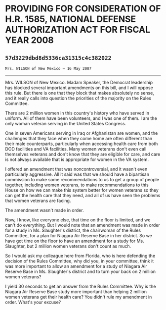 # PROVIDING FOR CONSIDERATION OF H.R. 1585, NATIONAL DEFENSE  AUTHORIZATION ACT FOR FISCAL YEAR 2008
## `57d3229dbd8d5336ca31315c4c382022`
`Mrs. WILSON of New Mexico — 16 May 2007`

---


Mrs. WILSON of New Mexico. Madam Speaker, the Democrat leadership has 
blocked several important amendments on this bill, and I will oppose 
this rule. But there is one that they block that makes absolutely no 
sense, and it really calls into question the priorities of the majority 
on the Rules Committee.

There are 2 million women in this country's history who have served 
in uniform. All of them have been volunteers, and I was one of them. I 
am the only woman veteran serving in the United States Congress.

One in seven Americans serving in Iraq or Afghanistan are women, and 
the challenges that they face when they come home are often different 
than their male counterparts, particularly when accessing health care 
from both DOD facilities and VA facilities. Many women veterans don't 
even call themselves veterans and don't know that they are eligible for 
care, and care is not always available that is appropriate for women in 
the VA system.

I offered an amendment that was noncontroversial, and it wasn't even 
particularly aggressive. All it said was that we should have a 
bipartisan commission to make some recommendations to us to get a group 
of people together, including women veterans, to make recommendations 
to this House on how we can make this system better for women veterans 
so they can get the health care that they need, and all of us have seen 
the problems that women veterans are facing.

The amendment wasn't made in order.

Now, I know, like everyone else, that time on the floor is limited, 
and we can't do everything. But I would note that an amendment was made 
in order for a study in Ms. Slaughter's district, the chairwoman of the 
Rules Committee, for a plan for Niagara Air Reserve Base in her 
district. So we have got time on the floor to have an amendment for a 
study for Ms. Slaughter, but 2 million women veterans don't count as 
much.

So I would ask my colleague here from Florida, who is here defending 
the decision of the Rules Committee, why did you, in your committee, 
think it was more important to allow an amendment for a study of 
Niagara Air Reserve Base in Ms. Slaughter's district and to turn your 
back on 2 million women veterans?

I yield 30 seconds to get an answer from the Rules Committee. Why is 
the Niagara Air Reserve Base study more important than helping 2 
million women veterans get their health care? You didn't rule my 
amendment in order. What's your excuse?